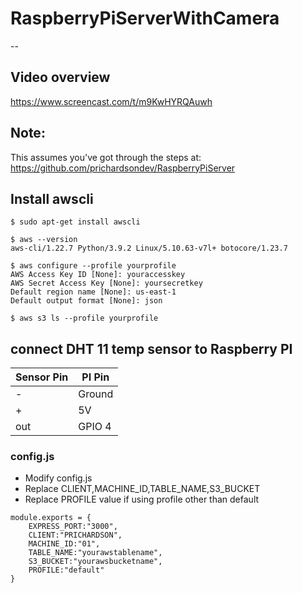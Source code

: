 # RaspberryPiServerWithCamera
--
## Video overview
https://www.screencast.com/t/m9KwHYRQAuwh

## Note: 
This assumes you've got through the steps at:
https://github.com/prichardsondev/RaspberryPiServer

## Install awscli

```
$ sudo apt-get install awscli

$ aws --version
aws-cli/1.22.7 Python/3.9.2 Linux/5.10.63-v7l+ botocore/1.23.7

$ aws configure --profile yourprofile
AWS Access Key ID [None]: youraccesskey
AWS Secret Access Key [None]: yoursecretkey
Default region name [None]: us-east-1
Default output format [None]: json

$ aws s3 ls --profile yourprofile
```
## connect DHT 11 temp sensor to Raspberry PI
| Sensor Pin   | PI  Pin  |
|--------------|----------|
|      -       | Ground   |
|      +       | 5V       |
|     out      | GPIO 4   |

### config.js
- Modify config.js
- Replace CLIENT,MACHINE_ID,TABLE_NAME,S3_BUCKET
- Replace PROFILE value if using profile other than default
```
module.exports = {
    EXPRESS_PORT:"3000",
    CLIENT:"PRICHARDSON",
    MACHINE_ID:"01",
    TABLE_NAME:"yourawstablename",
    S3_BUCKET:"yourawsbucketname",
    PROFILE:"default"
}
```
